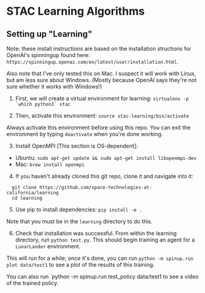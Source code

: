 # STAC Learning Algorithms

## Setting up "Learning"

Note: these install instructions are based on the installation
structions for OpenAI's spinningup found here:
`https://spinningup.openai.com/en/latest/user/installation.html`.

Also note that I've only tested this on Mac.  I suspect it will
work with Linux, but am less sure about Windows.  (Mostly because
OpenAI says they're not sure whether it works with Windows!)

1. First, we will create a virtual environment for learning:
``virtualenv -p `which python3` stac``

2. Then, activate this environment:
`source stac-learning/bin/activate`

Always activate this environment before using this repo.
You can exit the environment by typing `deactivate` when you're done working.

3. Install OpenMPI [This section is OS-dependent]:

- Ubuntu: `sudo apt-get update && sudo apt-get install libopenmpi-dev`
- Mac: `brew install openmpi`

4. If you haven't already cloned this git repo, clone it
and navigate into it:
```
  git clone https://github.com/space-technologies-at-california/learning
  cd learning
```

5. Use pip to install dependencies:
`pip install -e .`

Note that you must be in the `learning` directory to do this.

6. Check that installation was successful.
From within the learning directory, run `python test.py`.
This should begin training an agent for a `LunarLander`
environment.

This will run for a while; once it's done, you can run
`python -m spinup.run plot data/test1`
to see a plot of the results of this training.

You can also run
`python -m spinup.run test_policy data/test1
to see a video of the trained policy.
